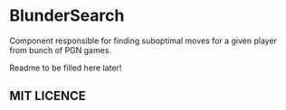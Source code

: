 # BlunderSearch
Component responsible for finding suboptimal moves for a given player from bunch of PGN games.

Readme to be filled here later!

## MIT LICENCE
